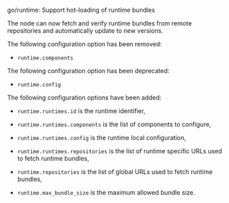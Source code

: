 go/runtime: Support hot-loading of runtime bundles

The node can now fetch and verify runtime bundles from remote repositories
and automatically update to new versions.

The following configuration option has been removed:

- `runtime.components`

The following configuration option has been deprecated:

- `runtime.config`

The following configuration options have been added:

- `runtime.runtimes.id` is the runtime identifier,

- `runtime.runtimes.components` is the list of components to configure,

- `runtime.runtimes.config` is the runtime local configuration,

- `runtime.runtimes.repositories` is the list of runtime specific URLs
   used to fetch runtime bundles,

- `runtime.repositories` is the list of global URLs used to fetch
   runtime bundles,

- `runtime.max_bundle_size` is the maximum allowed bundle size.
